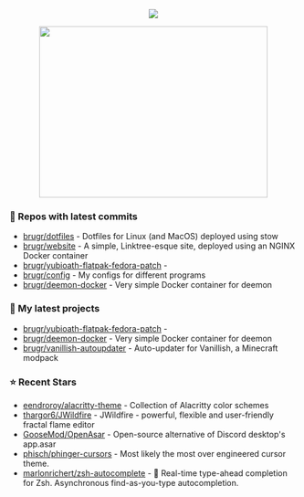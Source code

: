 <p align="center"><a href="https://github.com/anuraghazra/github-readme-stats">
  <img align="center" src="https://github-readme-stats.vercel.app/api?username=brugr&show_icons=true&theme=github_dark" />
</a></p>

<p align="center"><a href="https://wakatime.com/@brugr">
  <img align="center" width="400" height="300" src="https://wakatime.com/share/@brugr/092f33d5-13de-4518-bc1e-34a79102d8c2.svg" />
</a></p>

### 👷 Repos with latest commits

- [brugr/dotfiles](https://github.com/brugr/dotfiles) - Dotfiles for Linux (and MacOS) deployed using stow
- [brugr/website](https://github.com/brugr/website) - A simple, Linktree-esque site, deployed using an NGINX Docker container
- [brugr/yubioath-flatpak-fedora-patch](https://github.com/brugr/yubioath-flatpak-fedora-patch) - 
- [brugr/config](https://github.com/brugr/config) - My configs for different programs
- [brugr/deemon-docker](https://github.com/brugr/deemon-docker) - Very simple Docker container for deemon
### 🌱 My latest projects

- [brugr/yubioath-flatpak-fedora-patch](https://github.com/brugr/yubioath-flatpak-fedora-patch) - 
- [brugr/deemon-docker](https://github.com/brugr/deemon-docker) - Very simple Docker container for deemon
- [brugr/vanillish-autoupdater](https://github.com/brugr/vanillish-autoupdater) - Auto-updater for Vanillish, a Minecraft modpack
### ⭐ Recent Stars

- [eendroroy/alacritty-theme](https://github.com/eendroroy/alacritty-theme) - Collection of Alacritty color schemes
- [thargor6/JWildfire](https://github.com/thargor6/JWildfire) - JWildfire - powerful, flexible and user-friendly fractal flame editor
- [GooseMod/OpenAsar](https://github.com/GooseMod/OpenAsar) - Open-source alternative of Discord desktop&#39;s app.asar
- [phisch/phinger-cursors](https://github.com/phisch/phinger-cursors) - Most likely the most over engineered cursor theme.
- [marlonrichert/zsh-autocomplete](https://github.com/marlonrichert/zsh-autocomplete) - 🤖 Real-time type-ahead completion for Zsh. Asynchronous find-as-you-type autocompletion.
